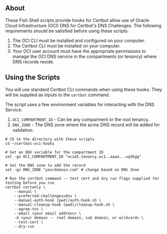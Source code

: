 ## About

These Fish Shell scripts provide hooks for Certbot allow use of Oracle Cloud Infrastructure (OCI) DNS for Certbot's DNS Challenges. The following requirements should be satisfied before using these scripts:

1. The OCI CLI must be installed and configured on your computer.
2. The Certbot CLI must be installed on your computer.
3. Your OCI user account must have the appropriate permissions to manage the OCI DNS service in the compartments (or tenancy) where DNS records reside.

## Using the Scripts

You will use standard Certbot CLI commands when using these hooks.  They will be supplied as inputs to the `certbot` command.

The script uses a few environment variables for interacting with the DNS Service:

1. `OCI_COMPARTMENT_ID` - Can be any comparment or the root tenancy.
2. `DNS_ZONE` - The DNS zone where the acme DNS record will be added for validation.

```
# CD to the directory with these scripts
cd ~/certbot-oci-hooks

# Set an ENV variable for the compartment ID
set -gx OCI_COMPARTMENT_ID "ocid1.tenancy.oc1..aaaa...uq3bgq"

# Set the DNS zone to add the record
set -gx DNS_ZONE "yourdomain.com" # change based on DNS Zone

# Run the certbot command -- test cert and dry run flags supplied for testing before you run
certbot certonly \
    --manual \
    --preferred-challenges=dns \
    --manual-auth-hook (pwd)/auth-hook.sh \
    --manual-cleanup-hook (pwd)/cleanup-hook.sh \
    --agree-tos \
    --email <your email address> \
    -d <your domain -- root domain, sub domain, or wildcard> \
    --test-cert \
    --dry-run
```
